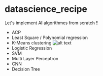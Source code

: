 # datascience_recipe
Let's implement AI algorithmes from scratch !!

* ACP
* Least Square / Polynomial regression
* K-Means clustering
![alt text]()
* Logistic Regression
* SVM
* Multi Layer Perceptron
* CNN
* Decision Tree
